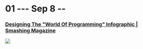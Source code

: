 01 --- Sep 8 --
============


### [Designing The "World Of Programming" Infographic | Smashing Magazine](http://www.smashingmagazine.com/2010/06/06/designing-the-world-of-programming-infographic/)

![](http://www.smashingmagazine.com/wp-content/uploads/2010/06/aboutprogramming04.jpg)